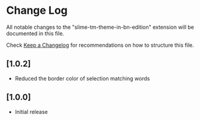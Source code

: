 # Change Log

All notable changes to the "slime-tm-theme-in-bn-edition" extension will be documented in this file.

Check [Keep a Changelog](http://keepachangelog.com/) for recommendations on how to structure this file.

## [1.0.2]
- Reduced the border color of selection matching words

## [1.0.0]
- Initial release
